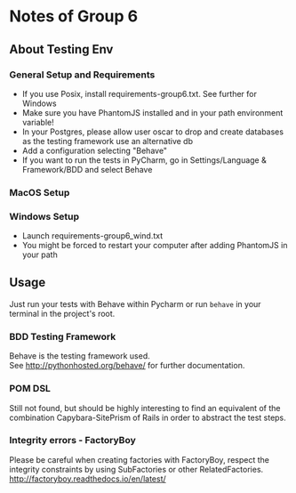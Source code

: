 # Notes of Group 6   

## About Testing Env

### General Setup and Requirements
- If you use Posix, install requirements-group6.txt. See further for Windows
- Make sure you have PhantomJS installed and in your path environment variable! 
- In your Postgres, please allow user oscar to drop and create databases as the testing framework use an alternative db
- Add a configuration selecting "Behave"
- If you want to run the tests in PyCharm, go in Settings/Language & Framework/BDD and select Behave

### MacOS Setup 

### Windows Setup
- Launch requirements-group6_wind.txt
- You might be forced to restart your computer after adding PhantomJS in your path   

## Usage 

Just run your tests with Behave within Pycharm or run `behave` in your terminal in the project's root.

### BDD Testing Framework
Behave is the testing framework used.   
See http://pythonhosted.org/behave/ for further documentation.    

### POM DSL
Still not found, but should be highly interesting to find an equivalent of 
the combination Capybara-SitePrism of Rails in order to abstract the test steps.

### Integrity errors - FactoryBoy
Please be careful when creating factories with FactoryBoy, respect the integrity constraints 
by using SubFactories or other RelatedFactories.
http://factoryboy.readthedocs.io/en/latest/
